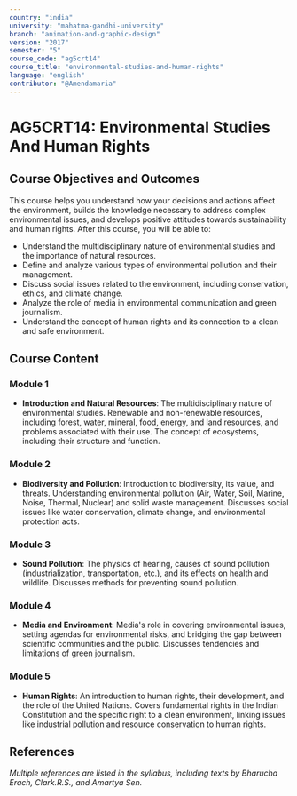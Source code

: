 ```yaml
---
country: "india"
university: "mahatma-gandhi-university"
branch: "animation-and-graphic-design"
version: "2017"
semester: "5"
course_code: "ag5crt14"
course_title: "environmental-studies-and-human-rights"
language: "english"
contributor: "@Amendamaria"
---
```


# AG5CRT14: Environmental Studies And Human Rights

## Course Objectives and Outcomes
This course helps you understand how your decisions and actions affect the environment, builds the knowledge necessary to address complex environmental issues, and develops positive attitudes towards sustainability and human rights. After this course, you will be able to:
* Understand the multidisciplinary nature of environmental studies and the importance of natural resources.
* Define and analyze various types of environmental pollution and their management.
* Discuss social issues related to the environment, including conservation, ethics, and climate change.
* Analyze the role of media in environmental communication and green journalism.
* Understand the concept of human rights and its connection to a clean and safe environment.

## Course Content

### **Module 1**
* **Introduction and Natural Resources**: The multidisciplinary nature of environmental studies. Renewable and non-renewable resources, including forest, water, mineral, food, energy, and land resources, and problems associated with their use. The concept of ecosystems, including their structure and function.

### **Module 2**
* **Biodiversity and Pollution**: Introduction to biodiversity, its value, and threats. Understanding environmental pollution (Air, Water, Soil, Marine, Noise, Thermal, Nuclear) and solid waste management. Discusses social issues like water conservation, climate change, and environmental protection acts.

### **Module 3**
* **Sound Pollution**: The physics of hearing, causes of sound pollution (industrialization, transportation, etc.), and its effects on health and wildlife. Discusses methods for preventing sound pollution.

### **Module 4**
* **Media and Environment**: Media's role in covering environmental issues, setting agendas for environmental risks, and bridging the gap between scientific communities and the public. Discusses tendencies and limitations of green journalism.

### **Module 5**
* **Human Rights**: An introduction to human rights, their development, and the role of the United Nations. Covers fundamental rights in the Indian Constitution and the specific right to a clean environment, linking issues like industrial pollution and resource conservation to human rights.

## References
*Multiple references are listed in the syllabus, including texts by Bharucha Erach, Clark.R.S., and Amartya Sen.*